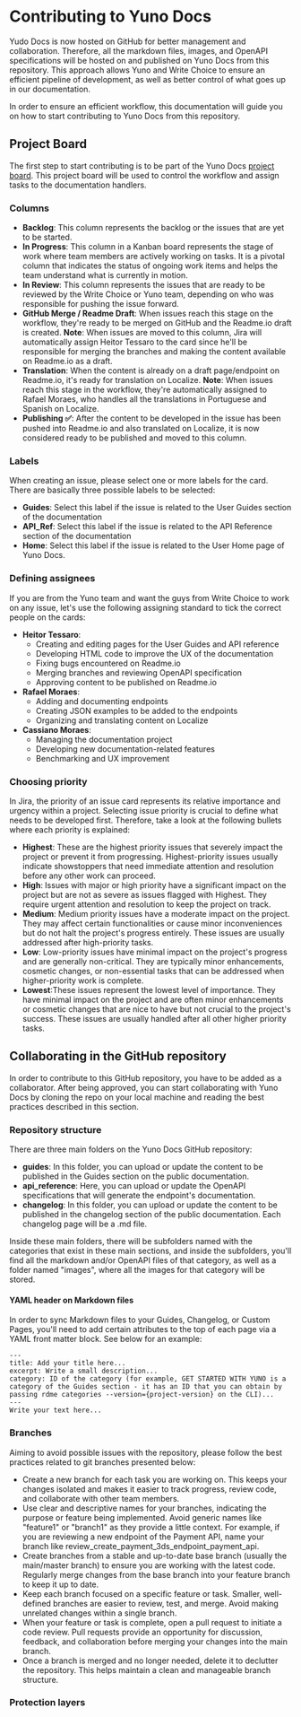 # Contributing to Yuno Docs

Yudo Docs is now hosted on GitHub for better management and collaboration. Therefore, all the markdown files, images, and OpenAPI specifications will be hosted on and published on Yuno Docs from this repository. This approach allows Yuno and Write Choice to ensure an efficient pipeline of development, as well as better control of what goes up in our documentation. 

In order to ensure an efficient workflow, this documentation will guide you on how to start contributing to Yuno Docs from this repository. 

## Project Board
The first step to start contributing is to be part of the Yuno Docs [project board](https://writechoice.atlassian.net/jira/software/projects/YUNODOCS/boards/2). This project board will be used to control the workflow and assign tasks to the documentation handlers. 

### Columns
- **Backlog**: This column represents the backlog or the issues that are yet to be started.
- **In Progress**: This column in a Kanban board represents the stage of work where team members are actively working on tasks. It is a pivotal column that indicates the status of ongoing work items and helps the team understand what is currently in motion.
- **In Review**: This column represents the issues that are ready to be reviewed by the Write Choice or Yuno team, depending on who was responsible for pushing the issue forward.
- **GitHub Merge / Readme Draft**: When issues reach this stage on the workflow, they're ready to be merged on GitHub and the Readme.io draft is created. **Note**: When issues are moved to this column, Jira will automatically assign Heitor Tessaro to the card since he'll be responsible for merging the branches and making the content available on Readme.io as a draft.
- **Translation**: When the content is already on a draft page/endpoint on Readme.io, it's ready for translation on Localize. **Note**: When issues reach this stage in the workflow, they're automatically assigned to Rafael Moraes, who handles all the translations in Portuguese and Spanish on Localize.  
- **Publishing ✅**: After the content to be developed in the issue has been pushed into Readme.io and also translated on Localize, it is now considered ready to be published and moved to this column. 

### Labels
When creating an issue, please select one or more labels for the card. There are basically three possible labels to be selected:
- **Guides**: Select this label if the issue is related to the User Guides section of the documentation
- **API_Ref**: Select this label if the issue is related to the API Reference section of the documentation
- **Home**: Select this label if the issue is related to the User Home page of Yuno Docs.

### Defining assignees
If you are from the Yuno team and want the guys from Write Choice to work on any issue, let's use the following assigning standard to tick the correct people on the cards:
- **Heitor Tessaro**:
  - Creating and editing pages for the User Guides and API reference
  - Developing HTML code to improve the UX of the documentation
  - Fixing bugs encountered on Readme.io
  - Merging branches and reviewing OpenAPI specification
  - Approving content to be published on Readme.io
- **Rafael Moraes**:
  - Adding and documenting endpoints
  - Creating JSON examples to be added to the endpoints
  - Organizing and translating content on Localize
- **Cassiano Moraes**:
  - Managing the documentation project
  - Developing new documentation-related features
  - Benchmarking and UX improvement

### Choosing priority
In Jira, the priority of an issue card represents its relative importance and urgency within a project. Selecting issue priority is crucial to define what needs to be developed first. Therefore, take a look at the following bullets where each priority is explained:

- **Highest**: These are the highest priority issues that severely impact the project or prevent it from progressing. Highest-priority issues usually indicate showstoppers that need immediate attention and resolution before any other work can proceed.
- **High**: Issues with major or high priority have a significant impact on the project but are not as severe as issues flagged with Highest. They require urgent attention and resolution to keep the project on track.
- **Medium**: Medium priority issues have a moderate impact on the project. They may affect certain functionalities or cause minor inconveniences but do not halt the project's progress entirely. These issues are usually addressed after high-priority tasks.
- **Low**: Low-priority issues have minimal impact on the project's progress and are generally non-critical. They are typically minor enhancements, cosmetic changes, or non-essential tasks that can be addressed when higher-priority work is complete.
- **Lowest**:These issues represent the lowest level of importance. They have minimal impact on the project and are often minor enhancements or cosmetic changes that are nice to have but not crucial to the project's success. These issues are usually handled after all other higher priority tasks.

## Collaborating in the GitHub repository
In order to contribute to this GitHub repository, you have to be added as a collaborator. After being approved, you can start collaborating with Yuno Docs by cloning the repo on your local machine and reading the best practices described in this section. 

### Repository structure
There are three main folders on the Yuno Docs GitHub repository:
- **guides**: In this folder, you can upload or update the content to be published in the Guides section on the public documentation.
- **api_reference**: Here, you can upload or update the OpenAPI specifications that will generate the endpoint's documentation.
- **changelog**: In this folder, you can upload or update the content to be published in the changelog section of the public documentation. Each changelog page will be a .md file.

Inside these main folders, there will be subfolders named with the categories that exist in these main sections, and inside the subfolders, you'll find all the markdown and/or OpenAPI files of that category, as well as a folder named "images", where all the images for that category will be stored. 

#### YAML header on Markdown files
In order to sync Markdown files to your Guides, Changelog, or Custom Pages, you'll need to add certain attributes to the top of each page via a YAML front matter block. See below for an example:
```
---
title: Add your title here...
excerpt: Write a small description...
category: ID of the category (for example, GET STARTED WITH YUNO is a category of the Guides section - it has an ID that you can obtain by passing rdme categories --version={project-version} on the CLI)...
---
Write your text here...
```

### Branches
Aiming to avoid possible issues with the repository, please follow the best practices related to git branches presented below:
- Create a new branch for each task you are working on. This keeps your changes isolated and makes it easier to track progress, review code, and collaborate with other team members.
- Use clear and descriptive names for your branches, indicating the purpose or feature being implemented. Avoid generic names like "feature1" or "branch1" as they provide a little context. For example, if you are reviewing a new endpoint of the Payment API, name your branch like review_create_payment_3ds_endpoint_payment_api.
- Create branches from a stable and up-to-date base branch (usually the main/master branch) to ensure you are working with the latest code. Regularly merge changes from the base branch into your feature branch to keep it up to date.
- Keep each branch focused on a specific feature or task. Smaller, well-defined branches are easier to review, test, and merge. Avoid making unrelated changes within a single branch.
- When your feature or task is complete, open a pull request to initiate a code review. Pull requests provide an opportunity for discussion, feedback, and collaboration before merging your changes into the main branch.
- Once a branch is merged and no longer needed, delete it to declutter the repository. This helps maintain a clean and manageable branch structure.

### Protection layers
